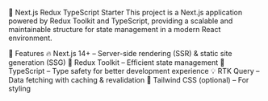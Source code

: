 🚀 Next.js Redux TypeScript Starter
This project is a Next.js application powered by Redux Toolkit and TypeScript, providing a scalable and maintainable structure for state management in a modern React environment.

📌 Features
🔥 Next.js 14+ – Server-side rendering (SSR) & static site generation (SSG)
🎯 Redux Toolkit – Efficient state management
📌 TypeScript – Type safety for better development experience
💡 RTK Query – Data fetching with caching & revalidation
🎨 Tailwind CSS (optional) – For styling
